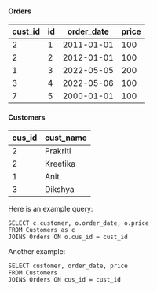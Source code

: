 #### Orders 

| cust_id | id | order_date | price |
|--|--|--|--|
| 2 | 1 | 2011-01-01 | 100 |
| 2 | 2 | 2012-01-01 | 100 |
| 1 | 3 | 2022-05-05 | 200 |
| 3 | 4 | 2022-05-06 | 100 |
| 7 | 5 | 2000-01-01 | 100 |

#### Customers

| cus_id | cust_name | 
|--|--|
| 2 | Prakriti | 
| 2 | Kreetika | 
| 1 | Anit | 
| 3 | Dikshya | 


Here is an example query:

```
SELECT c.customer, o.order_date, o.price
FROM Customers as c
JOINS Orders ON o.cus_id = cust_id 
``` 

Another example: 

```
SELECT customer, order_date, price
FROM Customers
JOINS Orders ON cus_id = cust_id 
```